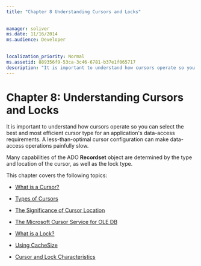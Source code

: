 ```yaml
---
title: "Chapter 8 Understanding Cursors and Locks"
  
  
manager: soliver
ms.date: 11/16/2014
ms.audience: Developer
 
  
localization_priority: Normal
ms.assetid: 889356f9-53ca-3c46-6781-b37e1f065717
description: "It is important to understand how cursors operate so you can select the best and most efficient cursor type for an application's data-access requirements. A less-than-optimal cursor configuration can make data-access operations painfully slow."
---
```


# Chapter 8: Understanding Cursors and Locks

It is important to understand how cursors operate so you can select the best and most efficient cursor type for an application's data-access requirements. A less-than-optimal cursor configuration can make data-access operations painfully slow.
  
Many capabilities of the ADO **Recordset** object are determined by the type and location of the cursor, as well as the lock type. 
  
This chapter covers the following topics:
  
- [What is a Cursor?](what-is-a-cursor.md)
    
- [Types of Cursors](types-of-cursors.md)
    
- [The Significance of Cursor Location](the-significance-of-cursor-location.md)
    
- [The Microsoft Cursor Service for OLE DB](the-microsoft-cursor-service-for-ole-db.md)
    
- [What is a Lock?](what-is-a-lock.md)
    
- [Using CacheSize](using-cachesize.md)
    
- [Cursor and Lock Characteristics](cursor-and-lock-characteristics.md)
    


